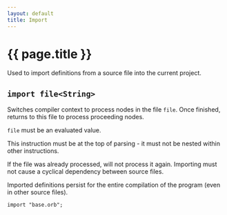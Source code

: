 ```yaml
---
layout: default
title: Import
---
```

# {{ page.title }}

Used to import definitions from a source file into the current project.

## `import file<String>`

Switches compiler context to process nodes in the file `file`. Once finished, returns to this file to process proceeding nodes.

`file` must be an evaluated value.

This instruction must be at the top of parsing - it must not be nested within other instructions.

If the file was already processed, will not process it again. Importing must not cause a cyclical dependency between source files.

Imported definitions persist for the entire compilation of the program (even in other source files).

```
import "base.orb";
```
